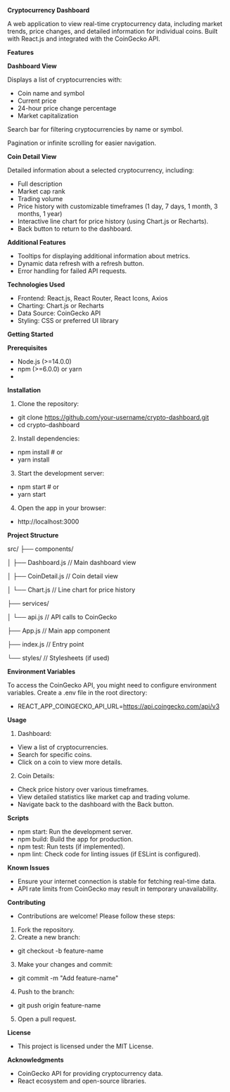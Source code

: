 **Cryptocurrency Dashboard**

A web application to view real-time cryptocurrency data, including market trends, price changes, and detailed information for individual coins. Built with React.js and integrated with the CoinGecko API.

**Features**

**Dashboard View**

 Displays a list of cryptocurrencies with:
 
   - Coin name and symbol
   - Current price
   - 24-hour price change percentage
   - Market capitalization
     
 Search bar for filtering cryptocurrencies by name or symbol.
 
 Pagination or infinite scrolling for easier navigation.
 
**Coin Detail View**
 
Detailed information about a selected cryptocurrency, including:

  - Full description
  - Market cap rank
  - Trading volume
  - Price history with customizable timeframes (1 day, 7 days, 1 month, 3 months, 1 year)
  - Interactive line chart for price history (using Chart.js or Recharts).
  - Back button to return to the dashboard.
   
**Additional Features**

  - Tooltips for displaying additional information about metrics.
  - Dynamic data refresh with a refresh button.
  - Error handling for failed API requests.
   
**Technologies Used**

  - Frontend: React.js, React Router, React Icons, Axios
  - Charting: Chart.js or Recharts
  - Data Source: CoinGecko API
  - Styling: CSS or preferred UI library
   
**Getting Started**

**Prerequisites**

  - Node.js (>=14.0.0)
  - npm (>=6.0.0) or yarn
  - 
**Installation**

1. Clone the repository:

 - git clone https://github.com/your-username/crypto-dashboard.git
 - cd crypto-dashboard
  
2. Install dependencies:
   
 - npm install # or
 - yarn install
  
3. Start the development server:

 - npm start # or
 - yarn start
  
4. Open the app in your browser:

 - http://localhost:3000
  
**Project Structure**

src/
├── components/

│   ├── Dashboard.js       // Main dashboard view

│   ├── CoinDetail.js      // Coin detail view

│   └── Chart.js           // Line chart for price history

├── services/

│   └── api.js             // API calls to CoinGecko

├── App.js                 // Main app component

├── index.js               // Entry point

└── styles/                // Stylesheets (if used)

**Environment Variables**

To access the CoinGecko API, you might need to configure environment variables. Create a .env file in the root directory:


 - REACT_APP_COINGECKO_API_URL=https://api.coingecko.com/api/v3
  
**Usage**

1. Dashboard:

  - View a list of cryptocurrencies.
  - Search for specific coins.
  - Click on a coin to view more details.
   
2. Coin Details:

  - Check price history over various timeframes.
  - View detailed statistics like market cap and trading volume.
  - Navigate back to the dashboard with the Back button.

   
**Scripts**

 - npm start: Run the development server.
 - npm build: Build the app for production.
 - npm test: Run tests (if implemented).
 - npm lint: Check code for linting issues (if ESLint is configured).
  
**Known Issues**

 - Ensure your internet connection is stable for fetching real-time data.
 - API rate limits from CoinGecko may result in temporary unavailability.
  
**Contributing**

 - Contributions are welcome! Please follow these steps:

1. Fork the repository.
2. Create a new branch:

  - git checkout -b feature-name
3. Make your changes and commit:

  - git commit -m "Add feature-name"
   
4. Push to the branch:

  - git push origin feature-name
   
5. Open a pull request.

   
**License**

 - This project is licensed under the MIT License.

**Acknowledgments**

  - CoinGecko API for providing cryptocurrency data.
  - React ecosystem and open-source libraries.
